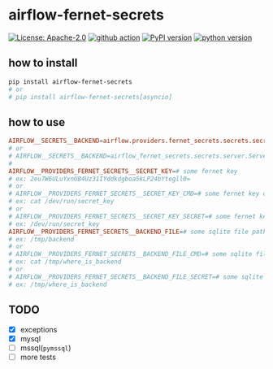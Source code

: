 # airflow-fernet-secrets

[![License: Apache-2.0](https://img.shields.io/badge/License-Apache_2.0-yellow.svg)](https://opensource.org/licenses/Apache-2.0)
[![github action](https://github.com/phi-friday/airflow-fernet-secrets/actions/workflows/check.yaml/badge.svg?event=push)](#)
[![PyPI version](https://badge.fury.io/py/airflow-fernet-secrets.svg)](https://badge.fury.io/py/airflow-fernet-secrets)
[![python version](https://img.shields.io/pypi/pyversions/airflow-fernet-secrets.svg)](#)

## how to install
```sh
pip install airflow-fernet-secrets
# or
# pip install airflow-fernet-secrets[asyncio]
```

## how to use
```toml
AIRFLOW__SECRETS__BACKEND=airflow.providers.fernet_secrets.secrets.secret_manager.FernetLocalSecretsBackend
# or
# AIRFLOW__SECRETS__BACKEND=airflow_fernet_secrets.secrets.server.ServerFernetLocalSecretsBackend
#
AIRFLOW__PROVIDERS_FERNET_SECRETS__SECRET_KEY=# some fernet key
# ex: 2eu7W6ULuYxnUB4Uz31IYddkdgboa5kLP24bYtegll0=
# or
# AIRFLOW__PROVIDERS_FERNET_SECRETS__SECRET_KEY_CMD=# some fernet key command
# ex: cat /dev/run/secret_key
# or
# AIRFLOW__PROVIDERS_FERNET_SECRETS__SECRET_KEY_SECRET=# some fernet key file
# ex: /dev/run/secret_key
AIRFLOW__PROVIDERS_FERNET_SECRETS__BACKEND_FILE=# some sqlite file path
# ex: /tmp/backend
# or
# AIRFLOW__PROVIDERS_FERNET_SECRETS__BACKEND_FILE_CMD=# some sqlite file path command
# ex: cat /tmp/where_is_backend
# or
# AIRFLOW__PROVIDERS_FERNET_SECRETS__BACKEND_FILE_SECRET=# some sqlite file path file
# ex: /tmp/where_is_backend
```

## TODO
- [x] exceptions
- [x] mysql
- [ ] mssql(`pymssql`)
- [ ] more tests
